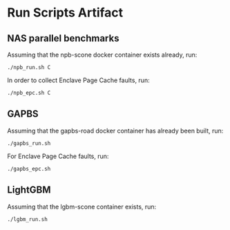 # Run Scripts Artifact


## NAS parallel benchmarks

Assuming that the npb-scone docker container exists already, run:

```
./npb_run.sh C
```

In order to collect Enclave Page Cache faults, run:

```
./npb_epc.sh C
```

## GAPBS

Assuming that the gapbs-road docker container has already been built, run:

```
./gapbs_run.sh
```

For Enclave Page Cache faults, run:

```
./gapbs_epc.sh
```

## LightGBM

Assuming that the lgbm-scone container exists, run:

```
./lgbm_run.sh
```